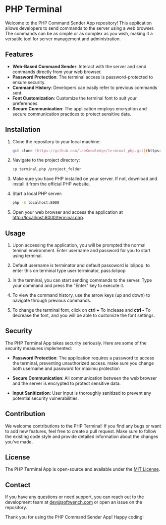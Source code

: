 # PHP Terminal  

Welcome to the PHP Command Sender App repository! This application allows developers to send commands to the server using a web browser. The commands can be as simple or as complex as you wish, making it a versatile tool for server management and administration.

## Features

- **Web-Based Command Sender**: Interact with the server and send commands directly from your web browser.
- **Password Protection**: The terminal access is password-protected to ensure security.
- **Command History**: Developers can easily refer to previous commands sent.
- **Font Customization**: Customize the terminal font to suit your preferences.
- **Secure Communication**: The application employs encryption and secure communication practices to protect sensitive data.

## Installation

1. Clone the repository to your local machine:

   ```bash
   git clone [https://github.com/labKnowledge/terminal_php.git](https://github.com/labKnowledge/terminal_php.git)
   ```

2. Navigate to the project directory:

   ```bash
   cp terminal.php /project_folder
   ```

3. Make sure you have PHP installed on your server. If not, download and install it from the official PHP website.

4. Start a local PHP server:

   ```bash
   php -S localhost:8000
   ```

5. Open your web browser and access the application at [http://localhost:8000/terminal.php](http://localhost:8000/terminal.php).

## Usage

1. Upon accessing the application, you will be prompted the normal teminal environment. Enter username and password for you to start using terminal.
   
2. Default username is terminator and default passoword is lolipop. to enter this on terminal type user:terminator, pass:lolipop

3. In the terminal, you can start sending commands to the server. Type your command and press the "Enter" key to execute it.

4. To view the command history, use the arrow keys (up and down) to navigate through previous commands.

5. To change the terminal font, click on **ctrl +** To inclease and **ctrl -** To decrease the font, and you will be able to customize the font settings.

## Security

The PHP Terminal App takes security seriously. Here are some of the security measures implemented:

- **Password Protection**: The application requires a password to access the terminal, preventing unauthorized access. make sure you change both username and password for maximu protection

- **Secure Communication**: All communication between the web browser and the server is encrypted to protect sensitive data.

- **Input Sanitization**: User input is thoroughly sanitized to prevent any potential security vulnerabilities.

## Contribution

We welcome contributions to the PHP Terminal! If you find any bugs or want to add new features, feel free to create a pull request. Make sure to follow the existing code style and provide detailed information about the changes you've made.

## License

The PHP Terminal App is open-source and available under the [MIT License](https://github.com/labKnowledge/terminal_php.git).

## Contact

If you have any questions or need support, you can reach out to the development team at dev@softwench.com or open an issue on the repository.

Thank you for using the PHP Command Sender App! Happy coding!
